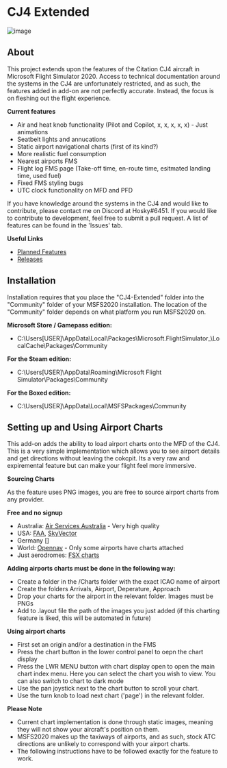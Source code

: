 # CJ4 Extended
![image](https://user-images.githubusercontent.com/48885195/92542021-fe0e9a80-f28a-11ea-961f-ebb8e8b5ef0e.png)
## About
This project extends upon the features of the Citation CJ4 aircraft in Microsoft Flight Simulator 2020. Access to technical documentation around the systems in the CJ4 are unfortunately restricted, and as such, the features added in add-on are not perfectly accurate. Instead, the focus is on fleshing out the flight experience.

**Current features**
- Air and heat knob functionality (Pilot and Copilot, x, x, x, x, x) - Just animations
- Seatbelt lights and annucations
- Static airport navigational charts (first of its kind?)
- More realistic fuel consumption
- Nearest airports FMS
- Flight log FMS page (Take-off time, en-route time, esitmated landing time, used fuel)
- Fixed FMS styling bugs
- UTC clock functionality on MFD and PFD

If you have knowledge around the systems in the CJ4 and would like to contribute, please contact me on Discord at Hosky#6451. If you would like to contribute to development, feel free to submit a pull request. A list of features can be found in the 'Issues' tab.

**Useful Links**
- [Planned Features](https://github.com/J-Hoskin/CJ4-Extended/issues)
- [Releases](https://github.com/J-Hoskin/CJ4-Extended/releases)

## Installation
Installation requires that you place the "CJ4-Extended" folder into the "Community" folder of your MSFS2020 installation. The location of the "Community" folder depends on what platform you run MSFS2020 on.

**Microsoft Store / Gamepass edition:**
- C:\Users\[USER]\AppData\Local\Packages\Microsoft.FlightSimulator_<RANDOMLETTERS>\LocalCache\Packages\Community
  
**For the Steam edition:**
- C:\Users\[USER]\AppData\Roaming\Microsoft Flight Simulator\Packages\Community

**For the Boxed edition:**
- C:\Users\[USER]\AppData\Local\MSFSPackages\Community

## Setting up and Using Airport Charts
This add-on adds the ability to load airport charts onto the MFD of the CJ4. This is a very simple implementation which allows you to see airport details and get directions without leaving the cokcpit. Its a very raw and expiremental feature but can make your flight feel more immersive.

**Sourcing Charts**

As the feature uses PNG images, you are free to source airport charts from any provider.

**Free and no signup**

- Australia: [Air Services Australia](https://www.airservicesaustralia.com/aip/current/dap/AeroProcChartsTOC.htm) - Very high quality
- USA: [FAA](https://www.faa.gov/airports/runway_safety/diagrams/), [SkyVector]()
- Germany []
- World: [Opennav](https://opennav.com/airport/ZSPD) - Only some airports have charts attached
- Just aerodromes: [FSX charts](https://mutleyshangar.com/forum/index.php?/topic/23067-airport-diagram-download-center/#Queen)

**Adding airports charts must be done in the following way:**

- Create a folder in the /Charts folder with the exact ICAO name of airport
- Create the folders Arrivals, Airport, Deperature, Approach
- Drop your charts for the airport in the relevant folder. Images must be PNGs
- Add to .layout file the path of the images you just added (if this charting feature is liked, this will be automated in future)

**Using airport charts**
- First set an origin and/or a destination in the FMS
- Press the chart button in the lower control panel to oepn the chart display
- Press the LWR MENU button with chart display open to open the main chart index menu. Here you can select the chart you wish to view. You can also switch to chart to dark mode
- Use the pan joystick next to the chart button to scroll your chart.
- Use the turn knob to load next chart ('page') in the relevant folder.

**Please Note**
- Current chart implementation is done through static images, meaning they will not show your aircraft's position on them.
- MSFS2020 makes up the taxiways of airports, and as such, stock ATC directions are unlikely to correspond with your airport charts.
- The following instructions have to be followed exactly for the feature to work.





